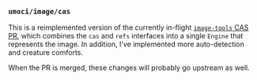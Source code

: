 ### `umoci/image/cas` ###

This is a reimplemented version of the currently in-flight [`image-tools` CAS
PR][cas-pr], which combines the `cas` and `refs` interfaces into a single
`Engine` that represents the image. In addition, I've implemented more
auto-detection and creature comforts.

When the PR is merged, these changes will probably go upstream as well.

[cas-pr]: https://github.com/opencontainers/image-tools/pull/5
